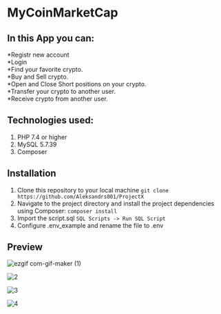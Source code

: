 # MyCoinMarketCap

## In this App you can:

*Registr new account<br>
*Login<br>
*Find your favorite crypto.<br>
*Buy and Sell crypto.<br>
*Open and Close Short positions on your crypto.<br>
*Transfer your crypto to another user.<br>
*Receive crypto from another user.<br>

## Technologies used:

<ol>
<li>PHP 7.4 or higher</li>
<li>MySQL 5.7.39</li>
<li>Composer</li>
</ol>

## Installation

1. Clone this repository to your local machine 
`git clone https://github.com/Aleksandrs001/ProjectX`
2. Navigate to the project directory and install the project dependencies using Composer:
`composer install`
3. Import the script.sql
`SQL Scripts -> Run SQL Script`
5. Configure .env_example and rename the file to .env

## Preview
![ezgif com-gif-maker (1)](https://user-images.githubusercontent.com/113251847/209560171-9d69fdeb-6c29-4e6a-a18d-b7123a615ce2.gif)

![2](https://user-images.githubusercontent.com/113251847/209560385-fed90417-85f3-4273-96d5-40e508429b54.gif)

![3](https://user-images.githubusercontent.com/113251847/209560520-2002e23b-d92a-4306-b841-f97e2f7d6c66.gif)

![4](https://user-images.githubusercontent.com/113251847/209560893-152f9e4b-3c9f-4733-8585-a149882b54c6.gif)


